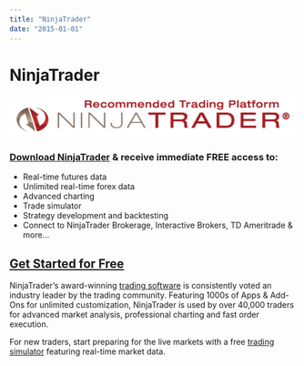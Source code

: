 ```yaml
---
title: "NinjaTrader"
date: "2015-01-01"
---
```

# NinjaTrader

![NinjaTrader](./NT7_RecommendedLogo.png)

### [Download NinjaTrader](http://ninjatrader.com/LP/VendorDemo/) & receive immediate FREE access to:

* Real-time futures data
* Unlimited real-time forex data
* Advanced charting
* Trade simulator
* Strategy development and backtesting
* Connect to NinjaTrader Brokerage, Interactive Brokers, TD Ameritrade & more…

## [Get Started for Free](http://ninjatrader.com/LP/VendorDemo/)

NinjaTrader’s award-winning [trading software](http://ninjatrader.com/GetStarted) is consistently voted an industry leader by the trading community. Featuring 1000s of Apps & Add-Ons for unlimited customization, NinjaTrader is used by over 40,000 traders for advanced market analysis, professional charting and fast order execution.

For new traders, start preparing for the live markets with a free [trading simulator](http://ninjatrader.com/FreeLiveData) featuring real-time market data.